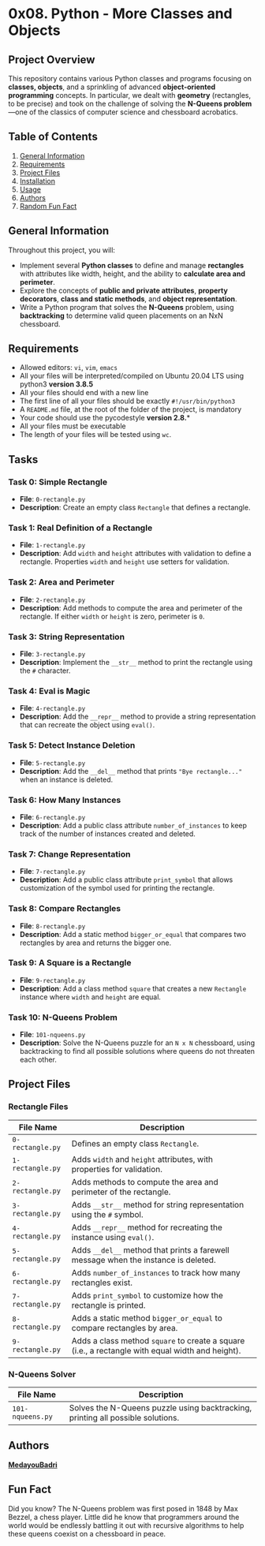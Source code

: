 
# **0x08. Python - More Classes and Objects**

## **Project Overview**

This repository contains various Python classes and programs focusing on **classes, objects**, and a sprinkling of advanced **object-oriented programming** concepts. In particular, we dealt with **geometry** (rectangles, to be precise) and took on the challenge of solving the **N-Queens problem**—one of the classics of computer science and chessboard acrobatics.

## **Table of Contents**
1. [General Information](#general-information)
2. [Requirements](#requirements)
3. [Project Files](#project-files)
4. [Installation](#installation)
5. [Usage](#usage)
6. [Authors](#authors)
7. [Random Fun Fact](#random-fun-fact)

## **General Information**

Throughout this project, you will:
- Implement several **Python classes** to define and manage **rectangles** with attributes like width, height, and the ability to **calculate area and perimeter**.
- Explore the concepts of **public and private attributes**, **property decorators**, **class and static methods**, and **object representation**.
- Write a Python program that solves the **N-Queens** problem, using **backtracking** to determine valid queen placements on an NxN chessboard.

## **Requirements**

- Allowed editors: `vi`, `vim`, `emacs`
- All your files will be interpreted/compiled on Ubuntu 20.04 LTS using python3 **version 3.8.5**
- All your files should end with a new line
- The first line of all your files should be exactly `#!/usr/bin/python3`
- A `README.md` file, at the root of the folder of the project, is mandatory
- Your code should use the pycodestyle **version 2.8.***
- All your files must be executable
- The length of your files will be tested using `wc`.

## **Tasks**

### Task 0: Simple Rectangle
- **File**: `0-rectangle.py`
- **Description**: Create an empty class `Rectangle` that defines a rectangle.

### Task 1: Real Definition of a Rectangle
- **File**: `1-rectangle.py`
- **Description**: Add `width` and `height` attributes with validation to define a rectangle. Properties `width` and `height` use setters for validation.

### Task 2: Area and Perimeter
- **File**: `2-rectangle.py`
- **Description**: Add methods to compute the area and perimeter of the rectangle. If either `width` or `height` is zero, perimeter is `0`.

### Task 3: String Representation
- **File**: `3-rectangle.py`
- **Description**: Implement the `__str__` method to print the rectangle using the `#` character.

### Task 4: Eval is Magic
- **File**: `4-rectangle.py`
- **Description**: Add the `__repr__` method to provide a string representation that can recreate the object using `eval()`.

### Task 5: Detect Instance Deletion
- **File**: `5-rectangle.py`
- **Description**: Add the `__del__` method that prints `"Bye rectangle..."` when an instance is deleted.

### Task 6: How Many Instances
- **File**: `6-rectangle.py`
- **Description**: Add a public class attribute `number_of_instances` to keep track of the number of instances created and deleted.

### Task 7: Change Representation
- **File**: `7-rectangle.py`
- **Description**: Add a public class attribute `print_symbol` that allows customization of the symbol used for printing the rectangle.

### Task 8: Compare Rectangles
- **File**: `8-rectangle.py`
- **Description**: Add a static method `bigger_or_equal` that compares two rectangles by area and returns the bigger one.

### Task 9: A Square is a Rectangle
- **File**: `9-rectangle.py`
- **Description**: Add a class method `square` that creates a new `Rectangle` instance where `width` and `height` are equal.

### Task 10: N-Queens Problem
- **File**: `101-nqueens.py`
- **Description**: Solve the N-Queens puzzle for an `N x N` chessboard, using backtracking to find all possible solutions where queens do not threaten each other.

## **Project Files**

### Rectangle Files

| File Name         | Description |
|-------------------|-------------|
| `0-rectangle.py`  | Defines an empty class `Rectangle`. |
| `1-rectangle.py`  | Adds `width` and `height` attributes, with properties for validation. |
| `2-rectangle.py`  | Adds methods to compute the area and perimeter of the rectangle. |
| `3-rectangle.py`  | Adds `__str__` method for string representation using the `#` symbol. |
| `4-rectangle.py`  | Adds `__repr__` method for recreating the instance using `eval()`. |
| `5-rectangle.py`  | Adds `__del__` method that prints a farewell message when the instance is deleted. |
| `6-rectangle.py`  | Adds `number_of_instances` to track how many rectangles exist. |
| `7-rectangle.py`  | Adds `print_symbol` to customize how the rectangle is printed. |
| `8-rectangle.py`  | Adds a static method `bigger_or_equal` to compare rectangles by area. |
| `9-rectangle.py`  | Adds a class method `square` to create a square (i.e., a rectangle with equal width and height). |

### N-Queens Solver

| File Name         | Description |
|-------------------|-------------|
| `101-nqueens.py`  | Solves the N-Queens puzzle using backtracking, printing all possible solutions. |

## **Authors**

**[MedayouBadri](https://github.com/medayoubadri)**

## **Fun Fact**

Did you know?
The N-Queens problem was first posed in 1848 by Max Bezzel, a chess player. Little did he know that programmers around the world would be endlessly battling it out with recursive algorithms to help these queens coexist on a chessboard in peace.